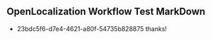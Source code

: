 ## OpenLocalization Workflow Test MarkDown
* 23bdc5f6-d7e4-4621-a80f-54735b828875 thanks!

<!--HONumber=Aug16_HO4-->


